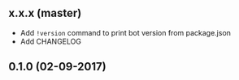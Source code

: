 ## x.x.x (master)

* Add `!version` command to print bot version from package.json
* Add CHANGELOG

## 0.1.0 (02-09-2017)
